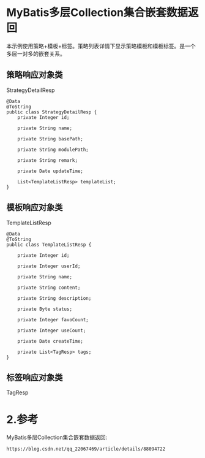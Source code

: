 # MyBatis多层Collection集合嵌套数据返回

本示例使用策略+模板+标签。策略列表详情下显示策略模板和模板标签。是一个多层一对多的嵌套关系。

## 策略响应对象类
StrategyDetailResp


```
@Data
@ToString
public class StrategyDetailResp {
    private Integer id;
    
    private String name;
    
    private String basePath;
    
    private String modulePath;
    
    private String remark;
    
    private Date updateTime;
    
    List<TemplateListResp> templateList;
}
```

## 模板响应对象类

TemplateListResp


```
@Data
@ToString
public class TemplateListResp {

    private Integer id;

    private Integer userId;

    private String name;

    private String content;

    private String description;

    private Byte status;

    private Integer favoCount;

    private Integer useCount;

    private Date createTime;

    private List<TagResp> tags;
}
```

## 标签响应对象类

TagResp


# 2.参考
MyBatis多层Collection集合嵌套数据返回:


```
https://blog.csdn.net/qq_22067469/article/details/88094722
```






